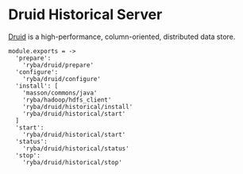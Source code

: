 
# Druid Historical Server

[Druid](http://www.druid.io) is a high-performance, column-oriented, distributed 
data store.

    module.exports = ->
      'prepare':
        'ryba/druid/prepare'
      'configure':
        'ryba/druid/configure'
      'install': [
        'masson/commons/java'
        'ryba/hadoop/hdfs_client'
        'ryba/druid/historical/install'
        'ryba/druid/historical/start'
      ]
      'start':
        'ryba/druid/historical/start'
      'status':
        'ryba/druid/historical/status'
      'stop':
        'ryba/druid/historical/stop'
